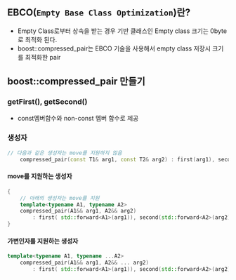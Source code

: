 ## EBCO(`Empty Base Class Optimization`)란?
* Empty Class로부터 상속을 받는 경우 기반 클래스인 Empty class 크기는 0byte로 최적화 된다.
* boost::compressed_pair는 EBCO 기술을 사용해서 empty class 저장시 크기를 최적화한 pair

## boost::compressed_pair 만들기
### getFirst(), getSecond()
* const멤버함수와 non-const 멤버 함수로 제공
### 생성자
```c++
// 다음과 같은 생성자는 move를 지원하지 않음
    compressed_pair(const T1& arg1, const T2& arg2) : first(arg1), second(arg2) {}
```
#### move를 지원하는 생성자 
```c++
{
    // 아래의 생성자는 move를 지원
    template<typename A1, typename A2>
    compressed_pair(A1&& arg1, A2&& arg2)
        : first( std::forward<A1>(arg1)), second(std::forward<A2>(arg2)) {}
}
```
#### 가변인자를 지원하는 생성자
```c++
template<typename A1, typename ...A2>
    compressed_pair(A1&& arg1, A2&& ... arg2)
        : first( std::forward<A1>(arg1)), second(std::forward<A2>(arg2)...) {}
```